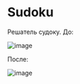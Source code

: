 # Sudoku
Решатель судоку.
До:

![image](https://user-images.githubusercontent.com/72620861/115961109-9a856480-a51d-11eb-986b-ef5800f53f0c.png)

После:

![image](https://user-images.githubusercontent.com/72620861/115961115-a7a25380-a51d-11eb-9692-ff4f99cf50e8.png)
